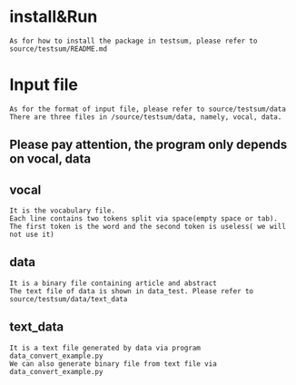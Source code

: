 # install&Run
    As for how to install the package in testsum, please refer to source/testsum/README.md

# Input file
    As for the format of input file, please refer to source/testsum/data
    There are three files in /source/testsum/data, namely, vocal, data. 
## Please pay attention, the program only depends on vocal, data
## vocal
    It is the vocabulary file. 
    Each line contains two tokens split via space(empty space or tab). 
    The first token is the word and the second token is useless( we will not use it)
## data
    It is a binary file containing article and abstract
    The text file of data is shown in data_test. Please refer to source/testsum/data/text_data
## text_data
    It is a text file generated by data via program data_convert_example.py
    We can also generate binary file from text file via data_convert_example.py

